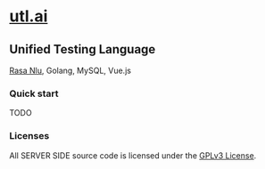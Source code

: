 # [utl.ai](http://utl.ai)

## Unified Testing Language

[Rasa Nlu](https://github.com/RasaHQ/rasa), Golang, MySQL, Vue.js

### Quick start
TODO

### Licenses
All SERVER SIDE source code is licensed under the [GPLv3 License](LICENSE).

